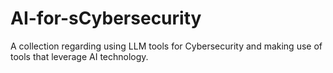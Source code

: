 # AI-for-sCybersecurity
A collection regarding using LLM tools for Cybersecurity and making use of tools that leverage AI technology.
